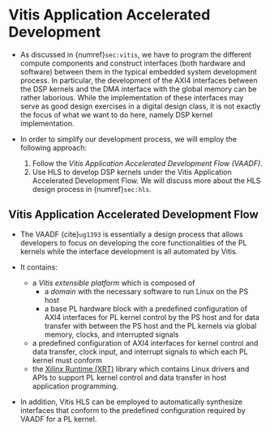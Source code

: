 # Vitis Application Accelerated Development

* As discussed in {numref}`sec:vitis`, we have to program the
  different compute components and construct interfaces (both hardware
  and software) between them in the typical embedded system
  development process. In particular, the development of the AXI4
  interfaces between the DSP kernels and the DMA interface with the
  global memory can be rather laborious. While the implementation of
  these interfaces may serve as good design exercises in a digital
  design class, it is not exactly the focus of what we want to do
  here, namely DSP kernel implementation.

* In order to simplify our development process, we will employ the
  following approach:
  1. Follow the *Vitis Application Accelerated Development Flow (VAADF)*. 
  2. Use HLS to develop DSP kernels under the Vitis Application
     Accelerated Development Flow.  We will discuss more about the HLS
     design process in {numref}`sec:hls`.

## Vitis Application Accelerated Development Flow
* The VAADF {cite}`ug1393` is essentially a design process that allows
  developers to focus on developing the core functionalities of the PL
  kernels while the interface development is all automated by Vitis.

* It contains:
  - a *Vitis extensible platform* which is composed of 
    - a *domain* with the necessary software to run Linux on the PS host
    - a base PL hardware block with a predefined configuration of AXI4
      interfaces for PL kernel control by the PS host and for data
      transfer with between the PS host and the PL kernels via global
      memory, clocks, and interrupted signals
  - a predefined configuration of AXI4 interfaces for kernel control
      and data transfer, clock input, and interrupt signals to which
      each PL kernel must conform
  - the [Xilinx Runtime
    (XRT)](https://xilinx.github.io/XRT/2023.2/html/index.html)
    library which contains Linux drivers and APIs to support PL kernel
    control and data transfer in host application programming.

* In addition, Vitis HLS can be employed to automatically synthesize
  interfaces that conform to the predefined configuration required by
  VAADF for a PL kernel.

